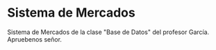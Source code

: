 <h1>
    Sistema de Mercados
</h1> 
<p>
    Sistema de Mercados de la clase "Base de Datos" del profesor García. Apruebenos señor.
</p>
